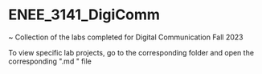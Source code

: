 # ENEE_3141_DigiComm
~ Collection of the labs completed for Digital Communication Fall 2023

To view specific lab projects, go to the corresponding folder and open the corresponding ".md " file 

